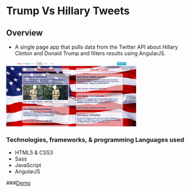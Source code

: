 # Trump Vs Hillary Tweets

## Overview
* A single page app that pulls data from the Twitter API about Hillary Clinton and Donald Trump and filters results using AngularJS.

![Hillary vs Trump Tweets](images/tweetapp.png)


### Technologies, frameworks, & programming Languages used
* HTML5 & CSS3
* Sass
* JavaScript
* AngularJS


###[Demo](http://www.danielbarranco.com/angular-tweets/#/)
